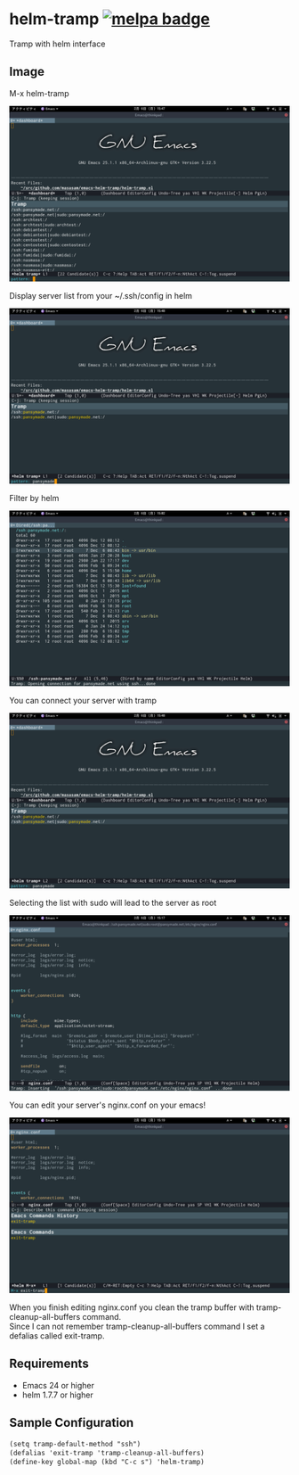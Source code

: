 # helm-tramp [![melpa badge][melpa-badge]][melpa-link] 

Tramp with helm interface

## Image

M-x helm-tramp  

![helm-tramp1](image/image1.png)

Display server list from your ~/.ssh/config in helm  

![helm-tramp2](image/image2.png)

Filter by helm  

![helm-tramp3](image/image3.png)

You can connect your server with tramp  

![helm-tramp4](image/image4.png)

Selecting the list with sudo will lead to the server as root  

![helm-tramp5](image/image5.png)

You can edit your server's nginx.conf on your emacs!  

![helm-exit](image/exit.png)

When you finish editing nginx.conf you clean the tramp buffer with tramp-cleanup-all-buffers command.  
Since I can not remember tramp-cleanup-all-buffers command I set a defalias called exit-tramp.  

## Requirements

- Emacs 24 or higher
- helm 1.7.7 or higher

## Sample Configuration

	(setq tramp-default-method "ssh")
    (defalias 'exit-tramp 'tramp-cleanup-all-buffers)
    (define-key global-map (kbd "C-c s") 'helm-tramp)


[melpa-link]: http://melpa.org/#/helm-tramp
[melpa-badge]: http://melpa.org/packages/helm-tramp-badge.svg

